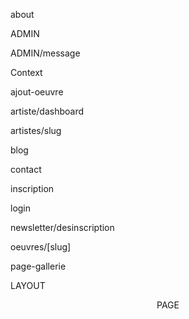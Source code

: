 about

<NADA>

ADMIN

<AdminMessagesButton />
<PendingArtists />
<AdminStats />  <StatsChart />
<ArtistEditPanel /> <ArtistMessageBadge/>  <AccountForm/> <PopupMessage>
<AdminPendingWorksPanel />

ADMIN/message

<NADA>

Context

<AuthContext>

ajout-oeuvre

 <AddworkForm /> <AddZoomForm/>

 artiste/dashboard

 <PendingStatusBanner>
 <ArtistDashboardWorks> <ArtistGallery> <ArtistImage>

artistes/slug

<ArtistSoloPage/> <DoubleBorderContainer> <Gallery> <ArtistProfile> <LoadingSkeleton />

blog

<DoubleBorderContainer>
<MainContent>
<BlogPostClient>
<CtaExpo>
<ImageGalleryModal>
<LightboxGallery
>
contact

<ContactForm /> <SablierLoader />

inscription

<AccountForm> <PopupMessage>

login

<PersonalLogin />

newsletter/desinscription

<SubrosaLogo />

oeuvres/[slug]

<NADA>

page-gallerie

<GalleryPage>   <Gallery> 

LAYOUT 

<BodyClassManager />
<AuthProvider>
<AutoLogout />
<Header >
<PopupManager />
<Footer >

PAGE
<SubrosaLogoStatic>
<Newsletter />
<MomentSelection />
<Gallery>
<DoubleBorderContainer>
<MainContent/>
</DoubleBorderContainer>
<TestimonialSection />
<MiniBarNav>

